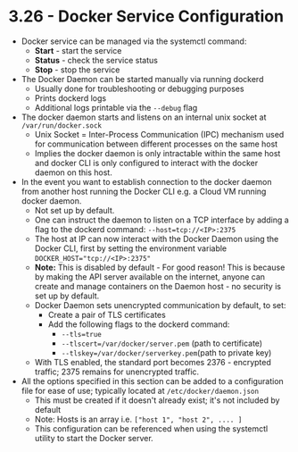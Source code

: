 # 3.26 - Docker Service Configuration

- Docker service can be managed via the systemctl command:
  - **Start** - start the service
  - **Status** - check the service status
  - **Stop** - stop the service
- The Docker Daemon can be started manually via running dockerd
  - Usually done for troubleshooting or debugging purposes
  - Prints dockerd logs
  - Additional logs printable via the `--debug` flag
- The docker daemon starts and listens on an internal unix socket at `/var/run/docker.sock`
  - Unix Socket = Inter-Process Communication (IPC) mechanism used for
communication between different processes on the same host
  - Implies the docker daemon is only intractable within the same host and docker CLI is only configured to interact with the docker daemon on this host.
- In the event you want to establish connection to the docker daemon from another host running the Docker CLI e.g. a Cloud VM running docker daemon.
  - Not set up by default.
  - One can instruct the daemon to listen on a TCP interface by adding a flag to the dockerd command: `--host=tcp://<IP>:2375`
  - The host at IP can now interact with the Docker Daemon using the Docker CLI, first by setting the environment variable `DOCKER_HOST="tcp://<IP>:2375"`
  - **Note:** This is disabled by default - For good reason! This is because by making the API server available on the internet, anyone can create and manage containers on the Daemon host - no security is set up by default.
  - Docker Daemon sets unencrypted communication by default, to set:
    - Create a pair of TLS certificates
    - Add the following flags to the dockerd command:
      - `--tls=true`
      - `--tlscert=/var/docker/server.pem` (path to certificate)
      - `--tlskey=/var/docker/serverkey.pem`(path to private key)
  - With TLS enabled, the standard port becomes 2376 - encrypted traffic; 2375 remains for unencrypted traffic.
- All the options specified in this section can be added to a configuration file for ease of use; typically located at `/etc/docker/daemon.json`
  - This must be created if it doesn't already exist; it's not included by default
  - Note: Hosts is an array i.e. `["host 1", "host 2", .... ]`
  - This configuration can be referenced when using the systemctl utility to start the Docker server.
